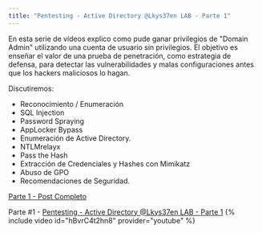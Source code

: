 ```yaml
---
title: "Pentesting - Active Directory @Lkys37en LAB - Parte 1" 
---
```


En esta serie de vídeos explico como pude ganar privilegios de "Domain Admin" utilizando una cuenta de usuario sin privilegios. El objetivo es enseñar el valor de una prueba de penetración, como estrategia de defensa, para detectar las vulnerabilidades y malas configuraciones antes que los hackers maliciosos lo hagan.

Discutiremos:
* Reconocimiento / Enumeración
* SQL Injection
* Password Spraying
* AppLocker Bypass
* Enumeración de Active Directory.
* NTLMrelayx
* Pass the Hash
* Extracción de Credenciales y Hashes con Mimikatz
* Abuso de GPO
* Recomendaciones de Seguridad.

[Parte 1 - Post Completo](/2018-3-26-Pentesting-AD-Lkys37enLab-parte1.md)

Parte #1 - [Pentesting - Active Directory @Lkys37en LAB - Parte 1](https://youtu.be/hBvrC4t2hn8)
{% include video id="hBvrC4t2hn8" provider="youtube" %}
